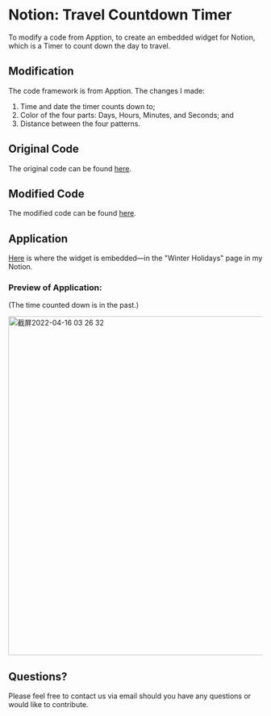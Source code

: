 # Notion: Travel Countdown Timer
To modify a code from Apption, to create an embedded widget for Notion, which is a Timer to count down the day to travel.

## Modification
The code framework is from Apption.
The changes I made:
1. Time and date the timer counts down to;
2. Color of the four parts: Days, Hours, Minutes, and Seconds; and
3. Distance between the four patterns.

## Original Code
The original code can be found [here](https://github.com/ShoroukAziz/notion_widgets/blob/master/countDown.html).

## Modified Code
The modified code can be found [here](https://github.com/rooosaJUJU/Notion_Travel_Countdown_Timer/blob/main/countdown_timer.html).

## Application
[Here](https://deserted-animantarx-5b4.notion.site/3d69acf804b54a9e95f0094621ba0654) is where the widget is embedded—in the "Winter Holidays" page in my Notion.
### Preview of Application:
(The time counted down is in the past.)


<img width="671" alt="截屏2022-04-16 03 26 32" src="https://user-images.githubusercontent.com/95554583/163668113-cae07a36-93df-418a-a2e7-96a46433474b.png">


## Questions?
Please feel free to contact us via email should you have any questions or would like to contribute.
